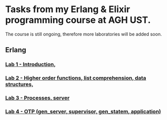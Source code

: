 # Tasks from my Erlang & Elixir programming course at AGH UST.

The course is still ongoing, therefore more laboratories will be added soon.

## Erlang

### [Lab 1 - Introduction,](https://github.com/wegorz13/Erlang_elixir_course/tree/master/src/lab1)

### [Lab 2 - Higher order functions, list comprehension, data structures,](https://github.com/wegorz13/Erlang_elixir_course/tree/master/src/lab2)

### [Lab 3 - Processes, server](https://github.com/wegorz13/Erlang_elixir_course/tree/master/src/lab3)

### [Lab 4 - OTP (gen_server, supervisor, gen_statem, application)](https://github.com/wegorz13/Erlang_elixir_course/tree/master/src/lab3)
